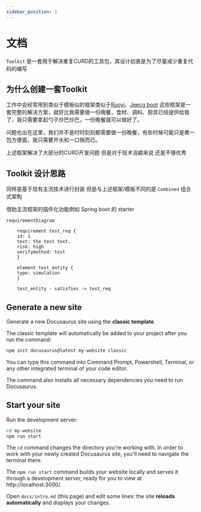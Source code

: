 ```yaml
---
sidebar_position: 1
---
```


# 文档

`Toolkit` 是一套用于解决重复CURD的工具包，其设计初衷是为了尽量减少重复代码的编写

## 为什么创建一套Toolkit

工作中会经常用到类似于模板似的框架类似于[Ruoyi](https://ruoyi.vip/)、[Jeecg boot](http://www.jeecg.com/)
这些框架是一套完整的解决方案，就好比我需要做一份晚餐，食材、调料、厨具已经提供给我了，我只需要拿起勺子炒巴炒巴，一份晚餐就可以做好了。

问题也出在这里，我们并不是时时刻刻都需要做一份晚餐，有些时候可能只是煮一包方便面，我只需要开水和一口锅而已。

上述框架解决了大部分的CURD开发问题 但是对于技术洁癖来说 还是不够优秀


## Toolkit 设计思路

同样是基于现有主流技术进行封装 但是与上述框架/模板不同的是 `Combined` 组合式架构

借助主流框架的插件化功能例如 Spring boot 的 starter

```mermaid
requirementDiagram

    requirement test_req {
    id: 1
    text: the test text.
    risk: high
    verifymethod: test
    }

    element test_entity {
    type: simulation
    }

    test_entity - satisfies -> test_req
```

## Generate a new site

Generate a new Docusaurus site using the **classic template**.

The classic template will automatically be added to your project after you run the command:

```bash
npm init docusaurus@latest my-website classic
```

You can type this command into Command Prompt, Powershell, Terminal, or any other integrated terminal of your code editor.

The command also installs all necessary dependencies you need to run Docusaurus.

## Start your site

Run the development server:

```bash
cd my-website
npm run start
```

The `cd` command changes the directory you're working with. In order to work with your newly created Docusaurus site, you'll need to navigate the terminal there.

The `npm run start` command builds your website locally and serves it through a development server, ready for you to view at http://localhost:3000/.

Open `docs/intro.md` (this page) and edit some lines: the site **reloads automatically** and displays your changes.
